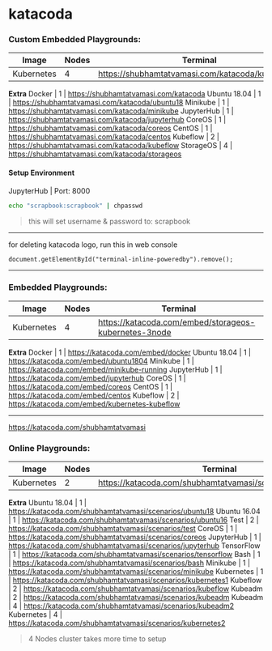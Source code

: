 # katacoda

### Custom Embedded Playgrounds:
Image | Nodes | Terminal
--- | --- | ---
Kubernetes | 4 | https://shubhamtatvamasi.com/katacoda/kubernetes
**Extra**
Docker | 1 | https://shubhamtatvamasi.com/katacoda
Ubuntu 18.04 | 1 | https://shubhamtatvamasi.com/katacoda/ubuntu18
Minikube | 1 | https://shubhamtatvamasi.com/katacoda/minikube
JupyterHub | 1 | https://shubhamtatvamasi.com/katacoda/jupyterhub
CoreOS | 1 | https://shubhamtatvamasi.com/katacoda/coreos
CentOS | 1 | https://shubhamtatvamasi.com/katacoda/centos
Kubeflow | 2 | https://shubhamtatvamasi.com/katacoda/kubeflow
StorageOS | 4 | https://shubhamtatvamasi.com/katacoda/storageos

#### Setup Environment

JupyterHub | Port: 8000 
```bash
echo "scrapbook:scrapbook" | chpasswd
```
> this will set username & password to: scrapbook

---

for deleting katacoda logo, run this in web console
```html
document.getElementById("terminal-inline-poweredby").remove();
```

---

### Embedded Playgrounds:
Image | Nodes | Terminal
--- | --- | ---
Kubernetes | 4 | https://katacoda.com/embed/storageos-kubernetes-3node
**Extra**
Docker | 1 | https://katacoda.com/embed/docker
Ubuntu 18.04 | 1 | https://katacoda.com/embed/ubuntu1804
Minikube | 1 | https://katacoda.com/embed/minikube-running
JupyterHub | 1 | https://katacoda.com/embed/jupyterhub
CoreOS | 1 | https://katacoda.com/embed/coreos
CentOS | 1 | https://katacoda.com/embed/centos
Kubeflow | 2 | https://katacoda.com/embed/kubernetes-kubeflow

---

https://katacoda.com/shubhamtatvamasi

### Online Playgrounds:
Image | Nodes | Terminal
--- | --- | ---
Kubernetes | 2 | https://katacoda.com/shubhamtatvamasi/scenarios/kubernetes
**Extra**
Ubuntu 18.04 | 1 | https://katacoda.com/shubhamtatvamasi/scenarios/ubuntu18
Ubuntu 16.04 | 1 | https://katacoda.com/shubhamtatvamasi/scenarios/ubuntu16
Test | 2 | https://katacoda.com/shubhamtatvamasi/scenarios/test
CoreOS | 1 | https://katacoda.com/shubhamtatvamasi/scenarios/coreos
JupyterHub | 1 | https://katacoda.com/shubhamtatvamasi/scenarios/jupyterhub
TensorFlow | 1 | https://katacoda.com/shubhamtatvamasi/scenarios/tensorflow
Bash | 1 | https://katacoda.com/shubhamtatvamasi/scenarios/bash
Minikube | 1 | https://katacoda.com/shubhamtatvamasi/scenarios/minikube
Kubernetes | 1 | https://katacoda.com/shubhamtatvamasi/scenarios/kubernetes1
Kubeflow | 2 | https://katacoda.com/shubhamtatvamasi/scenarios/kubeflow
Kubeadm | 2 | https://katacoda.com/shubhamtatvamasi/scenarios/kubeadm
Kubeadm | 4 | https://katacoda.com/shubhamtatvamasi/scenarios/kubeadm2
Kubernetes | 4 | https://katacoda.com/shubhamtatvamasi/scenarios/kubernetes2
> 4 Nodes cluster takes more time to setup


